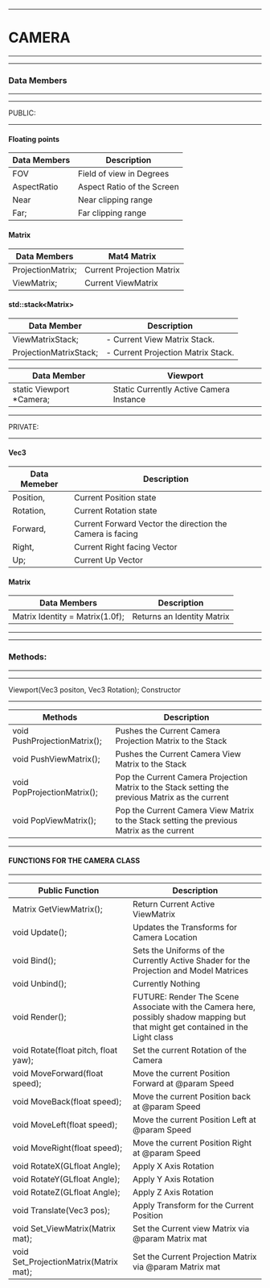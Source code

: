 ___
# CAMERA 
___

___
### Data Members
___
  
___
  PUBLIC:
___

#### Floating points

   Data Members   |  Description
------------------|----------------------------------------
  FOV             |   Field of view in Degrees
  AspectRatio     |   Aspect Ratio of the Screen
  Near            |   Near clipping range
  Far;            |   Far clipping range




  #### Matrix

  Data Members |  Mat4 Matrix
---------------|---------------
ProjectionMatrix;   |Current Projection Matrix
ViewMatrix;    | Current ViewMatrix

#### std::stack\<Matrix\>

  Data Member |  Description
--------------|----------------------
ViewMatrixStack;       |  - Current View Matrix Stack.
ProjectionMatrixStack; |  - Current Projection Matrix Stack.


 Data Member |   Viewport
-------------|-------------------
  static Viewport *Camera; |  Static Currently Active Camera Instance

___						
  PRIVATE:									
___

#### Vec3
 Data Memeber | Description
-----------------------------|-------
  Position,    |    Current Position state
  Rotation,    |    Current Rotation state
  Forward,     |    Current Forward Vector the direction the Camera is facing
  Right,       |    Current Right facing Vector
  Up;          |    Current Up Vector


#### Matrix

 Data Members |  Description
--------------|-------------
  Matrix Identity = Matrix(1.0f);  |    Returns an Identity Matrix


<hr>


____
### Methods:
____

____
   Viewport(Vec3 positon, Vec3 Rotation);   Constructor
____


Methods                  |   Description
-------------------------|-------------------------------------------------------------------
void PushProjectionMatrix(); | Pushes the Current Camera Projection Matrix to the Stack
void PushViewMatrix();       | Pushes the Current Camera View Matrix to the Stack
void PopProjectionMatrix();  | Pop the Current Camera Projection Matrix to the Stack setting the previous Matrix as the current
void PopViewMatrix();        | Pop the Current Camera View Matrix to the Stack setting the previous Matrix as the current
 

____
#### FUNCTIONS FOR THE CAMERA CLASS
____


 
   Public Function                        |        Description
------------------------------------------|-------------------------------
Matrix GetViewMatrix();                   |    Return Current Active ViewMatrix
void Update();				              |    Updates the Transforms for Camera Location
void Bind();					          |    Sets the Uniforms of the Currently Active Shader for the Projection and Model Matrices
void Unbind();				              |    Currently Nothing
void Render();                            |    FUTURE: Render The Scene Associate with the Camera here, possibly shadow mapping but that might get contained in the Light class
void Rotate(float pitch, float yaw);      |    Set the current Rotation of the Camera
void MoveForward(float speed);            |    Move the current Position Forward at @param Speed
void MoveBack(float speed);               |    Move the current Position back at @param Speed
void MoveLeft(float speed);               |    Move the current Position Left at @param Speed
void MoveRight(float speed);	          |    Move the current Position Right at @param Speed
void RotateX(GLfloat Angle);	          |    Apply X Axis Rotation
void RotateY(GLfloat Angle);	          |    Apply Y Axis Rotation
void RotateZ(GLfloat Angle);	          |    Apply Z Axis Rotation
void Translate(Vec3 pos);	              |    Apply Transform for the Current Position
void Set_ViewMatrix(Matrix mat);          |    Set the Current view Matrix via @param Matrix mat
void Set_ProjectionMatrix(Matrix mat);    |    Set the Current Projection Matrix via @param Matrix mat
